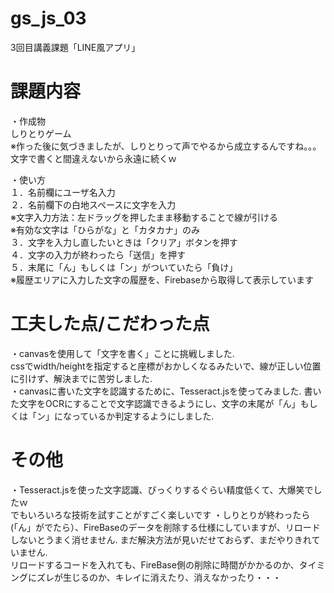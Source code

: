 # gs_js_03
3回目講義課題「LINE風アプリ」

# 課題内容  
・作成物    
しりとりゲーム  
※作った後に気づきましたが、しりとりって声でやるから成立するんですね。。。  文字で書くと間違えないから永遠に続くｗ


・使い方  
１．名前欄にユーザ名入力  
２．名前欄下の白地スペースに文字を入力  
※文字入力方法：左ドラッグを押したまま移動することで線が引ける  
※有効な文字は「ひらがな」と「カタカナ」のみ  
３．文字を入力し直したいときは「クリア」ボタンを押す  
４．文字の入力が終わったら「送信」を押す  
５．末尾に「ん」もしくは「ン」がついていたら「負け」  
※履歴エリアに入力した文字の履歴を、Firebaseから取得して表示しています  


# 工夫した点/こだわった点  
・canvasを使用して「文字を書く」ことに挑戦しました.  
cssでwidth/heightを指定すると座標がおかしくなるみたいで、線が正しい位置に引けず、解決までに苦労しました.  
・canvasに書いた文字を認識するために、Tesseract.jsを使ってみました.
書いた文字をOCRにすることで文字認識できるようにし、文字の末尾が「ん」もしくは「ン」になっているか判定するようにしました.



# その他  
・Tesseract.jsを使った文字認識、びっくりするぐらい精度低くて、大爆笑でしたｗ  
でもいろいろな技術を試すことがすごく楽しいです
・しりとりが終わったら(「ん」がでたら）、FireBaseのデータを削除する仕様にしていますが、リロードしないとうまく消せません.
まだ解決方法が見いだせておらず、まだやりきれていません.  
リロードするコードを入れても、FireBase側の削除に時間がかかるのか、タイミングにズレが生じるのか、キレイに消えたり、消えなかったり・・・
